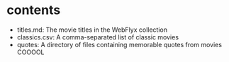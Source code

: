 # contents

* titles.md: The movie titles in the WebFlyx collection
* classics.csv: A comma-separated list of classic movies
* quotes: A directory of files containing memorable quotes from movies
COOOOL
